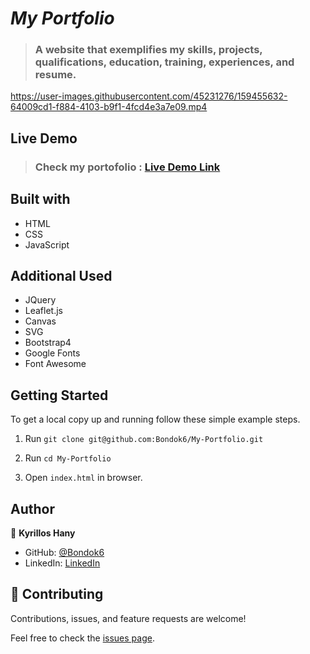 # _My Portfolio_

> ### A website that exemplifies my skills, projects, qualifications, education, training, experiences, and resume.

https://user-images.githubusercontent.com/45231276/159455632-64009cd1-f884-4103-b9f1-4fcd4e3a7e09.mp4

## Live Demo

> ### Check my portofolio : [Live Demo Link](https://bondok6.github.io/My-Portfolio/)

## Built with

- HTML
- CSS
- JavaScript

## Additional Used

- JQuery
- Leaflet.js
- Canvas
- SVG
- Bootstrap4
- Google Fonts
- Font Awesome

## Getting Started

To get a local copy up and running follow these simple example steps.

1. Run `git clone git@github.com:Bondok6/My-Portfolio.git`

2. Run `cd My-Portfolio`

3. Open `index.html` in browser.

## Author

👤 **Kyrillos Hany**

- GitHub: [@Bondok6](https://github.com/Bondok6)
- LinkedIn: [LinkedIn](https://www.linkedin.com/in/kyrillos-hany/)

## 🤝 Contributing

Contributions, issues, and feature requests are welcome!

Feel free to check the [issues page](../../issues/).

